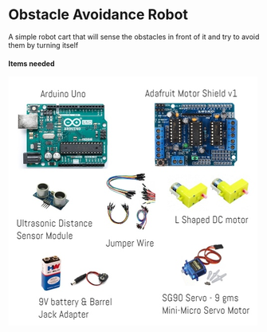 # Obstacle Avoidance Robot

A simple robot cart that will sense the obstacles in front of it and try to avoid them by turning itself

#### Items needed

![Screen](./images/components.jpg)
